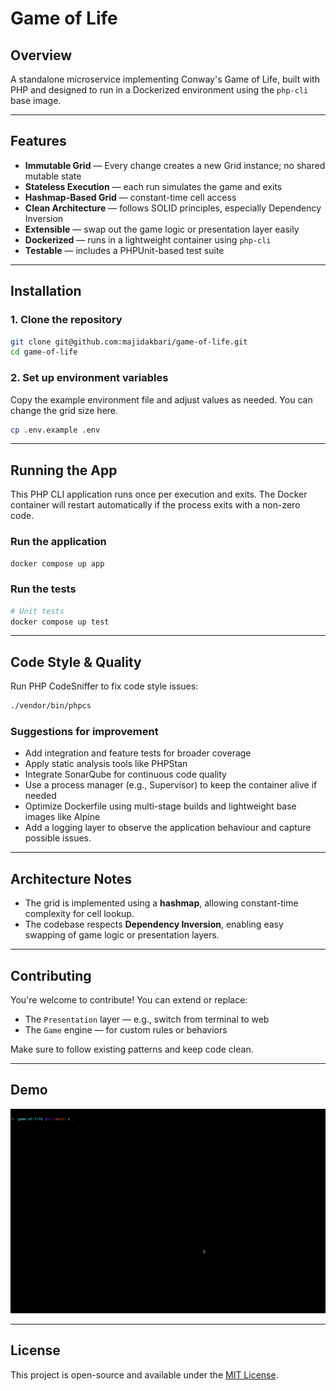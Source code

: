# Game of Life

## Overview

A standalone microservice implementing Conway's Game of Life, built with PHP and designed to run in a Dockerized environment using the `php-cli` base image.

---

## Features
 
- **Immutable Grid** — Every change creates a new Grid instance; no shared mutable state
- **Stateless Execution** — each run simulates the game and exits
- **Hashmap-Based Grid** — constant-time cell access
- **Clean Architecture** — follows SOLID principles, especially Dependency Inversion
- **Extensible** — swap out the game logic or presentation layer easily
- **Dockerized** — runs in a lightweight container using `php-cli`
- **Testable** — includes a PHPUnit-based test suite

---

## Installation

### 1. Clone the repository

```bash
git clone git@github.com:majidakbari/game-of-life.git
cd game-of-life
```

### 2. Set up environment variables

Copy the example environment file and adjust values as needed. You can change the grid size here.

```bash
cp .env.example .env
```

---

## Running the App

This PHP CLI application runs once per execution and exits. The Docker container will restart automatically if the process exits with a non-zero code.

### Run the application

```bash
docker compose up app
```

### Run the tests

```bash
# Unit tests
docker compose up test
```

---

## Code Style & Quality

Run PHP CodeSniffer to fix code style issues:

```bash
./vendor/bin/phpcs
```

### Suggestions for improvement

- Add integration and feature tests for broader coverage
- Apply static analysis tools like PHPStan
- Integrate SonarQube for continuous code quality
- Use a process manager (e.g., Supervisor) to keep the container alive if needed
- Optimize Dockerfile using multi-stage builds and lightweight base images like Alpine
- Add a logging layer to observe the application behaviour and capture possible issues.

---

## Architecture Notes

- The grid is implemented using a **hashmap**, allowing constant-time complexity for cell lookup.
- The codebase respects **Dependency Inversion**, enabling easy swapping of game logic or presentation layers.

---

## Contributing

You're welcome to contribute! You can extend or replace:

- The `Presentation` layer — e.g., switch from terminal to web
- The `Game` engine — for custom rules or behaviors

Make sure to follow existing patterns and keep code clean.

---

## Demo

![Demo](assets/demo.gif)

---

## License

This project is open-source and available under the [MIT License](LICENSE).
